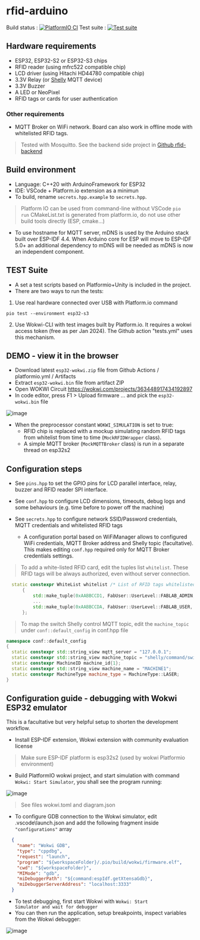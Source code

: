 # rfid-arduino

Build status : [![PlatformIO CI](https://github.com/fablab-bergamo/rfid-arduino/actions/workflows/platformio.yml/badge.svg)](https://github.com/fablab-bergamo/rfid-arduino/actions/workflows/platformio.yml)
Test suite : [![Test suite](https://github.com/PBrunot/rfid-arduino-copy/actions/workflows/tests.yml/badge.svg)](https://github.com/PBrunot/rfid-arduino-copy/actions/workflows/tests.yml)

## Hardware requirements

- ESP32, ESP32-S2 or ESP32-S3 chips
- RFID reader (using mfrc522 compatible chip)
- LCD driver (using Hitachi HD44780 compatible chip)
- 3.3V Relay (or [Shelly](https://www.shellyitalia.com/shelly-plus-1-mini-gen3/) MQTT device)
- 3.3V Buzzer
- A LED or NeoPixel
- RFID tags or cards for user authentication

### Other requirements

- MQTT Broker on WiFi network. Board can also work in offline mode with whitelisted RFID tags.

> Tested with Mosquitto. See the backend side project in [Github rfid-backend](https://github.com/fablab-bergamo/rfid-backend)

## Build environment

- Language: C++20 with ArduinoFramework for ESP32
- IDE: VSCode + Platform.io extension as a minimun
- To build, rename <code>secrets.hpp.example</code> to <code>secrets.hpp</code>.

> Platform IO can be used from command-line without VSCode <code>pio run</code>
> CMakeList.txt is generated from platform.io, do not use other build tools directly (ESP, cmake...)

- To use hostname for MQTT server, mDNS is used by the Arduino stack built over ESP-IDF 4.4. When Arduino core for ESP will move to ESP-IDF 5.0+ an additional dependency to mDNS will be needed as mDNS is now an independent component.

## TEST Suite

- A set a test scripts based on Platformio+Unity is included in the project.
- There are two ways to run the tests:

1.  Use real hardware connected over USB with Platform.io command

```shell
pio test --environment esp32-s3
```

2. Use Wokwi-CLI with test images built by Platform.io. It requires a wokwi access token (free as per Jan 2024). The Github action "tests.yml" uses this mechanism.

## DEMO - view it in the browser

- Download latest <code>esp32-wokwi.zip</code> file from Github Actions / platformio.yml / Artifacts
- Extract <code>esp32-wokwi.bin</code> file from artifact ZIP
- Open WOKWI Circuit https://wokwi.com/projects/363448917434192897
- In code editor, press F1 > Upload firmware ... and pick the <code>esp32-wokwi.bin</code> file

![image](https://github.com/fablab-bergamo/rfid-arduino/assets/6236243/5c41092e-f8bf-451a-95ec-8dc6d7e07824)

- When the preprocessor constant <code>WOKWI_SIMULATION</code> is set to true:
  - RFID chip is replaced with a mockup simulating random RFID tags from whitelist from time to time (<code>MockRFIDWrapper</code> class).
  - A simple MQTT broker (<code>MockMQTTBroker</code> class) is run in a separate thread on esp32s2

## Configuration steps

- See <code>pins.hpp</code> to set the GPIO pins for LCD parallel interface, relay, buzzer and RFID reader SPI interface.
- See <code>conf.hpp</code> to configure LCD dimensions, timeouts, debug logs and some behaviours (e.g. time before to power off the machine)
- See <code>secrets.hpp</code> to configure network SSID/Password credentials, MQTT credentials and whitelisted RFID tags
  
  - A configuration portal based on WiFiManager allows to configured WiFi credentials, MQTT Broker address and Shelly topic (facultative). This makes editing <code>conf.hpp</code> required only for MQTT Broker credentials settings.

> To add a white-listed RFID card, edit the tuples list <code>whitelist</code>. These RFID tags will be always authorized, even without server connection.

```c++
  static constexpr WhiteList whitelist /* List of RFID tags whitelisted, regardless of connection */
      {
          std::make_tuple(0xAABBCCD1, FabUser::UserLevel::FABLAB_ADMIN, "ABCDEFG"),
          ...
          std::make_tuple(0xAABBCCDA, FabUser::UserLevel::FABLAB_USER, "USER1")
      };
```

> To map the switch Shelly control MQTT topic, edit the <code>machine_topic</code> under <code>conf::default_config</code> in conf.hpp file

```c++
namespace conf::default_config
{
  static constexpr std::string_view mqtt_server = "127.0.0.1";
  static constexpr std::string_view machine_topic = "shelly/command/switch:0"; // Set to empty to disable Shelly integration
  static constexpr MachineID machine_id{1};
  static constexpr std::string_view machine_name = "MACHINE1";
  static constexpr MachineType machine_type = MachineType::LASER;
}
```

## Configuration guide - debugging with Wokwi ESP32 emulator

This is a facultative but very helpful setup to shorten the development workflow.

- Install ESP-IDF extension, Wokwi extension with community evaluation license

> Make sure ESP-IDF platform is esp32s2 (used by wokwi Platformio environment)

- Build PlatformIO wokwi project, and start simulation with command <code>Wokwi: Start Simulator</code>, you shall see the program running:

![image](https://github.com/fablab-bergamo/rfid-arduino/assets/6236243/dfdf33e3-74ac-4246-9c92-4631e0009034)

> See files wokwi.toml and diagram.json

- To configure GDB connection to the Wokwi simulator, edit .vscode\launch.json and add the following fragment inside <code>"configurations"</code> array

```json
  {
    "name": "Wokwi GDB",
    "type": "cppdbg",
    "request": "launch",
    "program": "${workspaceFolder}/.pio/build/wokwi/firmware.elf",
    "cwd": "${workspaceFolder}",
    "MIMode": "gdb",
    "miDebuggerPath": "${command:espIdf.getXtensaGdb}",
    "miDebuggerServerAddress": "localhost:3333"
  }
```

- To test debugging, first start Wokwi with <code>Wokwi: Start Simulator and wait for debugger</code>
- You can then run the application, setup breakpoints, inspect variables from the Wokwi debugger:

![image](https://github.com/fablab-bergamo/rfid-arduino/assets/6236243/55f926b5-eec8-49d9-b217-628e07f7e3b8)
